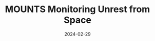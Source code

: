 ---
type: invited talk
highlight: True
authors: ['Sébastien Valade']
title: "MOUNTS Monitoring Unrest from Space"
event: GDACS (Global Disaster Alert and Coordination System)
event_url: https://www.gdacs.org/default.aspx
location: False
address:
  city: Ispra
  country: Italy
date: 2024-02-29
date_end: 2024-02-29
all_day: False
---